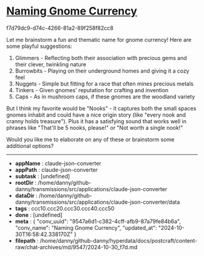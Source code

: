 # [Naming Gnome Currency](https://claude.ai/chat/9547a6d1-c382-4cff-afb9-87a79fe84b6a)

f7d79dc9-d74c-4266-81a2-89f258f82cc8

 Let me brainstorm a fun and thematic name for gnome currency! Here are some playful suggestions:

1. Glimmers - Reflecting both their association with precious gems and their clever, twinkling nature
2. Burrowbits - Playing on their underground homes and giving it a cozy feel
3. Nuggets - Simple but fitting for a race that often mines precious metals
4. Tinkers - Given gnomes' reputation for crafting and invention
5. Caps - As in mushroom caps, if these gnomes are the woodland variety 

But I think my favorite would be "Nooks" - it captures both the small spaces gnomes inhabit and could have a nice origin story (like "every nook and cranny holds treasure"). Plus it has a satisfying sound that works well in phrases like "That'll be 5 nooks, please!" or "Not worth a single nook!"

Would you like me to elaborate on any of these or brainstorm some additional options?

---

* **appName** : claude-json-converter
* **appPath** : claude-json-converter
* **subtask** : [undefined]
* **rootDir** : /home/danny/github-danny/transmissions/src/applications/claude-json-converter
* **dataDir** : /home/danny/github-danny/transmissions/src/applications/claude-json-converter/data
* **tags** : ccc10.ccc20.ccc30.ccc40.ccc50
* **done** : [undefined]
* **meta** : {
  "conv_uuid": "9547a6d1-c382-4cff-afb9-87a79fe84b6a",
  "conv_name": "Naming Gnome Currency",
  "updated_at": "2024-10-30T16:58:42.338170Z"
}
* **filepath** : /home/danny/github-danny/hyperdata/docs/postcraft/content-raw/chat-archives/md/9547/2024-10-30_f7d.md